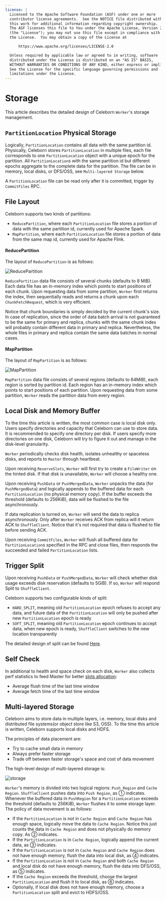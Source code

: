 ```yaml
---
license: |
  Licensed to the Apache Software Foundation (ASF) under one or more
  contributor license agreements.  See the NOTICE file distributed with
  this work for additional information regarding copyright ownership.
  The ASF licenses this file to You under the Apache License, Version 2.0
  (the "License"); you may not use this file except in compliance with
  the License.  You may obtain a copy of the License at

      https://www.apache.org/licenses/LICENSE-2.0

  Unless required by applicable law or agreed to in writing, software
  distributed under the License is distributed on an "AS IS" BASIS,
  WITHOUT WARRANTIES OR CONDITIONS OF ANY KIND, either express or implied.
  See the License for the specific language governing permissions and
  limitations under the License.
---
```


# Storage
This article describes the detailed design of Celeborn `Worker`'s storage management.

## `PartitionLocation` Physical Storage
Logically, `PartitionLocation` contains all data with the same partition id. Physically, Celeborn stores
`PartitionLocation` in multiple files, each file corresponds to one `PartitionLocation` object with a unique epoch
for the partition. All `PartitionLocation`s with the same partition id but different epochs aggregate to the complete 
data for the partition. The file can be in memory, local disks, or DFS/OSS, see `Multi-layered Storage` below.

A `PartitionLocation` file can be read only after it is committed, trigger by `CommitFiles` RPC.

## File Layout
Celeborn supports two kinds of partitions:

- `ReducePartition`, where each `PartitionLocation` file stores a portion of data with the same partition id,
  currently used for Apache Spark.
- `MapPartition`, where each `PartitionLocation` file stores a portion of data from the same map id, currently
  used for Apache Flink.

#### ReducePartition
The layout of `ReducePartition` is as follows:

![ReducePartition](../../assets/img/reducepartition.svg)

`ReducePartition` data file consists of several chunks (defaults to 8 MiB). Each data file has an in-memory index
which points to start positions of each chunk. Upon requesting data from some partition, `Worker` first returns the
index, then sequentially reads and returns a chunk upon each `ChunkFetchRequest`, which is very efficient.

Notice that chunk boundaries is simply decided by the current chunk's size. In case of replication, since the
order of data batch arrival is not guaranteed to be the same for primary and replica, chunks with the same chunk
index will probably contain different data in primary and replica. Nevertheless, the whole files in primary and
replica contain the same data batches in normal cases.

#### MapPartition
The layout of `MapPartition` is as follows:

![MapPartition](../../assets/img/mappartition.svg)

`MapPartition` data file consists of several regions (defaults to 64MiB), each region is sorted by partition id.
Each region has an in-memory index which points to start positions of each partition. Upon requesting data from
some partition, `Worker` reads the partition data from every region.

## Local Disk and Memory Buffer
To the time this article is written, the most common case is local disk only. Users specify directories and
capacity that Celeborn can use to store data. It is recommended to specify one directory per disk. If users
specify more directories on one disk, Celeborn will try to figure it out and manage in the disk-level
granularity.

`Worker` periodically checks disk health, isolates unhealthy or spaceless disks, and reports to `Master`
through heartbeat.

Upon receiving `ReserveSlots`, `Worker` will first try to create a `FileWriter` on the hinted disk. If that disk is
unavailable, `Worker` will choose a healthy one.

Upon receiving `PushData` or `PushMergedData`, `Worker` unpacks the data (for `PushMergedData`) and logically appends
to the buffered data for each `PartitionLocation` (no physical memory copy). If the buffer exceeds the threshold
(defaults to 256KiB), data will be flushed to the file asynchronously.

If data replication is turned on, `Worker` will send the data to replica asynchronously. Only after `Worker`
receives ACK from replica will it return ACK to `ShuffleClient`. Notice that it's not required that data is flushed
to file before sending ACK.

Upon receiving `CommitFiles`, `Worker` will flush all buffered data for `PartitionLocation`s specified in
the RPC and close files, then responds the succeeded and failed `PartitionLocation` lists.

## Trigger Split
Upon receiving `PushData` or `PushMergedData`,
`Worker` will check whether disk usage exceeds disk reservation (defaults to 5GiB). If so, `Worker` will respond
Split to `ShuffleClient`.

Celeborn supports two configurable kinds of split:

- `HARD_SPLIT`, meaning old `PartitionLocation` epoch refuses to accept any data, and future data of the
  `PartitionLocation` will only be pushed after new `PartitionLocation` epoch is ready
- `SOFT_SPLIT`, meaning old `PartitionLocation` epoch continues to accept data, when new epoch is ready, `ShuffleClient`
  switches to the new location transparently

The detailed design of split can be found [Here](../../developers/shuffleclient#split).

## Self Check
In additional to health and space check on each disk, `Worker` also collects perf statistics to feed Master for
better [slots allocation](../../developers/master#slots-allocation):

- Average flush time of the last time window
- Average fetch time of the last time window

## Multi-layered Storage
Celeborn aims to store data in multiple layers, i.e. memory, local disks and distributed file systems(or object store
like S3, OSS). To the time this article is written, Celeborn supports local disks and HDFS.

The principles of data placement are:

- Try to cache small data in memory
- Always prefer faster storage
- Trade off between faster storage's space and cost of data movement

The high-level design of multi-layered storage is:

![storage](../../assets/img/multilayer.svg)

`Worker`'s memory is divided into two logical regions: `Push Region` and `Cache Region`. `ShuffleClient` pushes data
into `Push Region`, as ① indicates. Whenever the buffered data in `PushRegion` for a `PartitionLocation` exceeds the
threshold (defaults to 256KiB), `Worker` flushes it to some storage layer. The policy of data movement is as follows:

- If the `PartitionLocation` is not in `Cache Region` and `Cache Region` has enough space, logically move the data
  to `Cache Region`. Notice this just counts the data in `Cache Region` and does not physically do memory copy. As ②
  indicates.
- If the `PartitionLocation` is in `Cache Region`, logically append the current data, as ③ indicates.
- If the `PartitionLocation` is not in `Cache Region` and `Cache Region` does not have enough memory,
  flush the data into local disk, as ④ indicates.
- If the `PartitionLocation` is not in `Cache Region` and both `Cache Region` and local disk do not have enough memory,
  flush the data into DFS/OSS, as ⑤ indicates.
- If the `Cache Region` exceeds the threshold, choose the largest `PartitionLocation` and flush it to local disk, as ⑥
  indicates.
- Optionally, if local disk does not have enough memory, choose a `PartitionLocation` split and evict to HDFS/OSS.
